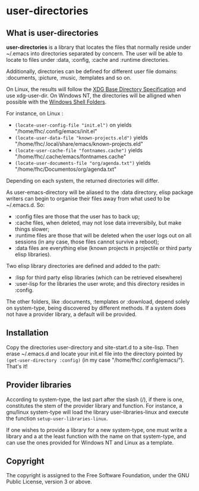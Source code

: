 # user-directories

## What is user-directories

**user-directories** is a library that locates the files that normally
reside under ~/.emacs into directories separated by concern.  The user
will be able to locate to files under :data, :config, :cache and
:runtime directories.

Additionally, directories can be defined for different user file
domains: :documents, :picture, :music, :templates and so on.

On Linux, the results will follow the [XDG Base Directory
Specification](https://standards.freedesktop.org/basedir-spec/basedir-spec-latest.html)
and use xdg-user-dir.  On Windows NT, the directories will be alligned
when possible with the [Windows Shell
Folders](https://ss64.com/nt/shell.html).

For instance, on Linux :

- `(locate-user-config-file "init.el")` on yields "/home/fhc/.config/emacs/init.el"
- `(locate-user-data-file "known-projects.eld")` yields "/home/fhc/.local/share/emacs/known-projects.eld"
- `(locate-user-cache-file "fontnames.cache")` yields "/home/fhc/.cache/emacs/fontnames.cache"
- `(locate-user-documents-file "org/agenda.txt")` yields "/home/fhc/Documentos/org/agenda.txt"

Depending on each system, the returned directories will differ.

As user-emacs-directory will be aliased to the :data directory, elisp package writers can
begin to organise their files away from what used to be ~/.emacs.d.  So:

- :config files are those that the user has to back up;
- :cache files, when deleted, may not lose data irreversibily, but make things slower;
- :runtime files are those that will be deleted when the user logs out
  on all sessions (in any case, those files cannot survive a reboot);
- :data files are everything else (known projects in projectile or
  third party elisp libraries).

Two elisp library directories are defined and added to the path:

- :lisp for third party elisp libraries (which can be retrieved elsewhere)
- :user-lisp for the libraries the user wrote; and this directory resides in :config.

The other folders, like :documents, :templates or :download, depend
solely on system-type, being discovered by different methods.  If a
system does not have a provider library, a default will be provided.


## Installation

Copy the directories user-directory and site-start.d to a site-lisp.
Then erase ~/.emacs.d and locate your init.el file into the directory pointed by
`(get-user-directory :config)` (in my case "/home/fhc/.config/emacs/").  That's it!


## Provider libraries

According to system-type, the last part after the slash (/), if there
is one, constitutes the stem of the provider library and function.
For instance, a gnu/linux system-type will load the library
user-libraries-linux and execute the function
`setup-user-libraries-linux`.

If one wishes to provide a library for a new system-type, one must
write a library and a at the least function with the name on that
system-type, and can use the ones provided for Windows NT and Linux as
a template.


## Copyright

The copyright is assigned to the Free Software Foundation, under the
GNU Public License, version 3 or above.
